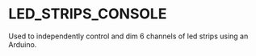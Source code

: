 LED_STRIPS_CONSOLE
==================

Used to independently control and dim 6 channels of led strips using an Arduino.
